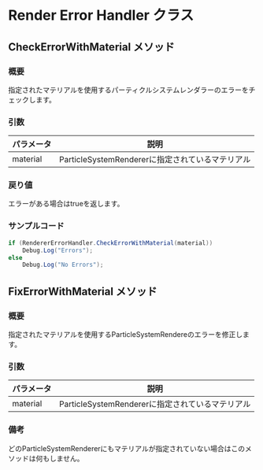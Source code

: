 # Render Error Handler クラス
## CheckErrorWithMaterial メソッド
### 概要
指定されたマテリアルを使用するパーティクルシステムレンダラーのエラーをチェックします。

### 引数
|パラメータ|説明|
|---|---|
|material|ParticleSystemRendererに指定されているマテリアル|

### 戻り値
エラーがある場合はtrueを返します。<br/>

### サンプルコード
```C#
if (RendererErrorHandler.CheckErrorWithMaterial(material))
    Debug.Log("Errors");
else
    Debug.Log("No Errors");
```
## FixErrorWithMaterial メソッド
### 概要
指定されたマテリアルを使用するParticleSystemRendereのエラーを修正します。<br/>

### 引数
|パラメータ|説明|
|---|---|
|material|ParticleSystemRendererに指定されているマテリアル|

### 備考
どのParticleSystemRendererにもマテリアルが指定されていない場合はこのメソッドは何もしません。

